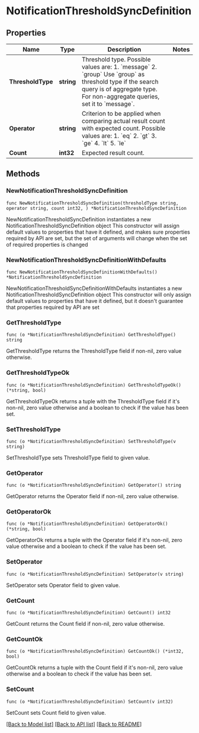 # NotificationThresholdSyncDefinition

## Properties

Name | Type | Description | Notes
------------ | ------------- | ------------- | -------------
**ThresholdType** | **string** | Threshold type. Possible values are:  1. &#x60;message&#x60;  2. &#x60;group&#x60;  Use &#x60;group&#x60; as threshold type if the search query is of aggregate type. For non-aggregate queries, set it to &#x60;message&#x60;. | 
**Operator** | **string** | Criterion to be applied when comparing actual result count with expected count. Possible values are:  1. &#x60;eq&#x60;  2. &#x60;gt&#x60;  3. &#x60;ge&#x60;  4. &#x60;lt&#x60;  5. &#x60;le&#x60; | 
**Count** | **int32** | Expected result count. | 

## Methods

### NewNotificationThresholdSyncDefinition

`func NewNotificationThresholdSyncDefinition(thresholdType string, operator string, count int32, ) *NotificationThresholdSyncDefinition`

NewNotificationThresholdSyncDefinition instantiates a new NotificationThresholdSyncDefinition object
This constructor will assign default values to properties that have it defined,
and makes sure properties required by API are set, but the set of arguments
will change when the set of required properties is changed

### NewNotificationThresholdSyncDefinitionWithDefaults

`func NewNotificationThresholdSyncDefinitionWithDefaults() *NotificationThresholdSyncDefinition`

NewNotificationThresholdSyncDefinitionWithDefaults instantiates a new NotificationThresholdSyncDefinition object
This constructor will only assign default values to properties that have it defined,
but it doesn't guarantee that properties required by API are set

### GetThresholdType

`func (o *NotificationThresholdSyncDefinition) GetThresholdType() string`

GetThresholdType returns the ThresholdType field if non-nil, zero value otherwise.

### GetThresholdTypeOk

`func (o *NotificationThresholdSyncDefinition) GetThresholdTypeOk() (*string, bool)`

GetThresholdTypeOk returns a tuple with the ThresholdType field if it's non-nil, zero value otherwise
and a boolean to check if the value has been set.

### SetThresholdType

`func (o *NotificationThresholdSyncDefinition) SetThresholdType(v string)`

SetThresholdType sets ThresholdType field to given value.


### GetOperator

`func (o *NotificationThresholdSyncDefinition) GetOperator() string`

GetOperator returns the Operator field if non-nil, zero value otherwise.

### GetOperatorOk

`func (o *NotificationThresholdSyncDefinition) GetOperatorOk() (*string, bool)`

GetOperatorOk returns a tuple with the Operator field if it's non-nil, zero value otherwise
and a boolean to check if the value has been set.

### SetOperator

`func (o *NotificationThresholdSyncDefinition) SetOperator(v string)`

SetOperator sets Operator field to given value.


### GetCount

`func (o *NotificationThresholdSyncDefinition) GetCount() int32`

GetCount returns the Count field if non-nil, zero value otherwise.

### GetCountOk

`func (o *NotificationThresholdSyncDefinition) GetCountOk() (*int32, bool)`

GetCountOk returns a tuple with the Count field if it's non-nil, zero value otherwise
and a boolean to check if the value has been set.

### SetCount

`func (o *NotificationThresholdSyncDefinition) SetCount(v int32)`

SetCount sets Count field to given value.



[[Back to Model list]](../README.md#documentation-for-models) [[Back to API list]](../README.md#documentation-for-api-endpoints) [[Back to README]](../README.md)


